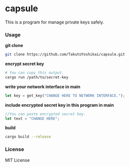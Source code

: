 # capsule
This is a program for manage private keys safely.

### Usage
**git clone**
```bash
git clone https://github.com/TakutoYoshikai/capsule.git
```

**encrypt secret key**
```bash
# You can copy this output.
cargo run /path/to/secret-key
```

**write your network interface in main**
```rust
let key = get_key("CHANGE HERE TO NETWORK INTERFACE.");
```

**include encrypted secret key in this program in main**
```rust
//You can paste encrypted secret key.
let text = "CHANGE HERE";
```

**build**
```bash
cargo build --release
```

### License
MIT License
